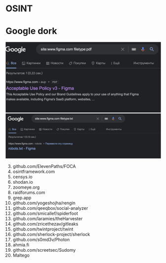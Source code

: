 # OSINT
# Google dork 
![alt text](https://github.com/goahead7/OSINT/blob/main/google_dork/%20google_dork.png)
![alt text](https://github.com/goahead7/OSINT/blob/main/google_dork/%D0%A1%D0%BD%D0%B8%D0%BC%D0%BE%D0%BA%20%D1%8D%D0%BA%D1%80%D0%B0%D0%BD%D0%B0%202022-04-01%20%D0%B2%2013.23.03.png)

3. github.com/ElevenPaths/FOCA
4. osintframework.com
5. censys.io
6. shodan.io
7. zoomeye.org
8. raidforums.com
9. grep.app
10. github.com/yogeshojha/rengin
11. github.com/qeeqbox/social-analyzer
12. github.com/smicallef/spiderfoot
13. github.com/laramies/theHarvester
14. github.com/zricethezav/gitleaks
15. github.com/twintproject/twint
16. github.com/sherlock-project/sherlock 
17. github.com/s0md3v/Photon
18. ahmia.fi
19. github.com/screetsec/Sudomy
20. Maltego
